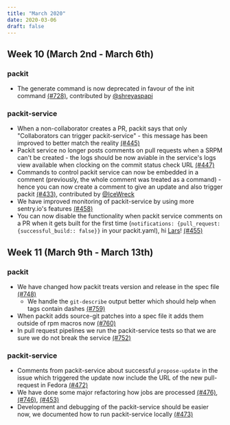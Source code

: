 ```yaml
---
title: "March 2020"
date: 2020-03-06
draft: false
---
```


## Week 10 (March 2nd - March 6th)


### packit
* The generate command is now deprecated in favour of the init command
  [(#728)], contributed by [@shreyaspapi](https://github.com/shreyaspapi)


### packit-service
* When a non-collaborator creates a PR, packit says that only "Collaborators
  can trigger packit-service" - this message has been improved to better match
  the reality [(#445)]
* Packit service no longer posts comments on pull requests when a SRPM can't be
  created - the logs should be now aviable in the service's logs view available
  when clocking on the commit status check URL [(#447)]
* Commands to control packit service can now be embedded in a comment
  (previously, the whole comment was treated as a command) - hence you can now
  create a comment to give an update and also trigger packit [(#433)],
  contributed by [@IceWreck](https://github.com/IceWreck)
* We have improved monitoring of packit-service by using more sentry.io's
  features [(#458)]
* You can now disable the functionality when packit service comments on a PR
  when it gets built for the first time (`notifications: {pull_request:
  {successful_build:: false}}` in your packit.yaml), hi
  [Lars](https://github.com/larskarlitski)! [(#455)]


[(#728)]: https://github.com/packit-service/packit/pull/728
[(#445)]: https://github.com/packit-service/packit-service/pull/445
[(#447)]: https://github.com/packit-service/packit-service/pull/447
[(#433)]: https://github.com/packit-service/packit-service/pull/433
[(#458)]: https://github.com/packit-service/packit-service/pull/458
[(#455)]: https://github.com/packit-service/packit-service/pull/455


## Week 11 (March 9th - March 13th)



### packit
* We have changed how packit treats version and release in the spec file [(#748)]
    * We handle the `git-describe` output better which should help when tags 
    contain dashes [(#759)]
* When packit adds source-git patches into a spec file it adds them outside 
  of rpm macros now [(#760)]
* In pull request pipelines we run the packit-service tests so that we are sure we 
  do not break the service [(#752)]


### packit-service
* Comments from packit-service about successful `propose-update` in the issue 
  which triggered the update now include the URL of the new pull-request in Fedora [(#472)]
* We have done some major refactoring how jobs are processed 
  [(#476)], [(#746)], [(#453)]
* Development and debugging of the packit-service should be easier now, we
  documented how to run packit-service locally [(#473)]


[(#746)]: https://github.com/packit-service/packit/pull/746
[(#748)]: https://github.com/packit-service/packit/pull/748
[(#752)]: https://github.com/packit-service/packit/pull/752
[(#759)]: https://github.com/packit-service/packit/pull/759
[(#760)]: https://github.com/packit-service/packit/pull/760
[(#472)]: https://github.com/packit-service/packit-service/pull/472
[(#473)]: https://github.com/packit-service/packit-service/pull/473
[(#476)]: https://github.com/packit-service/packit-service/pull/476
[(#453)]: https://github.com/packit-service/packit-service/pull/453